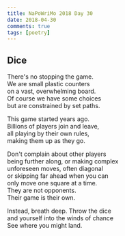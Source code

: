 ```yaml
---  
title: NaPoWriMo 2018 Day 30  
date: 2018-04-30 
comments: true  
tags: [poetry]
---  
```


## Dice  

There's no stopping the game.  
We are small plastic counters  
on a vast, overwhelming board.  
Of course we have some choices  
but are constrained by set paths.  

This game started years ago.  
Billions of players join and leave,  
all playing by their own rules,  
making them up as they go.  

Don't complain about other players  
being further along, or making complex  
unforeseen moves, often diagonal  
or skipping far ahead when you can  
only move one square at a time.  
They are not opponents.  
Their game is their own.  

Instead, breath deep. Throw the dice  
and yourself into the winds of chance  
See where you might land.  
